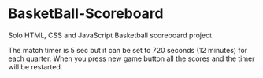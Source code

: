 # BasketBall-Scoreboard
Solo HTML, CSS and JavaScript Basketball scoreboard project

The match timer is 5 sec but it can be set to 720 seconds (12 minutes) for each quarter.
When you press new game button all the scores and the timer will be restarted.
